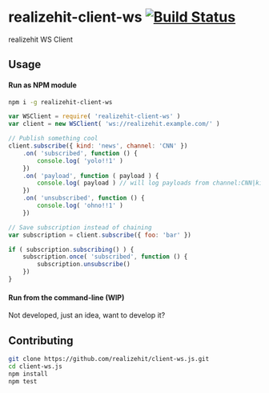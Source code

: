 # realizehit-client-ws [![Build Status](https://travis-ci.org/realizehit/client-ws.js.svg?branch=master)](https://travis-ci.org/realizehit/client-ws.js)

realizehit WS Client

## Usage

#### Run as NPM module

```bash
npm i -g realizehit-client-ws
```

```javascript
var WSClient = require( 'realizehit-client-ws' )
var client = new WSClient( 'ws://realizehit.example.com/' )

// Publish something cool
client.subscribe({ kind: 'news', channel: 'CNN' })
    .on( 'subscribed', function () {
        console.log( 'yolo!!1' )
    })
    .on( 'payload', function ( payload ) {
        console.log( payload ) // will log payloads from channel:CNN|kind:news
    })
    .on( 'unsubscribed', function () {
        console.log( 'ohno!!1' )
    })

// Save subscription instead of chaining
var subscription = client.subscribe({ foo: 'bar' })

if ( subscription.subscribing() ) {
    subscription.once( 'subscribed', function () {
        subscription.unsubscribe()
    })
}

```

#### Run from the command-line (WIP)

Not developed, just an idea, want to develop it?

## Contributing

```bash
git clone https://github.com/realizehit/client-ws.js.git
cd client-ws.js
npm install
npm test
```
